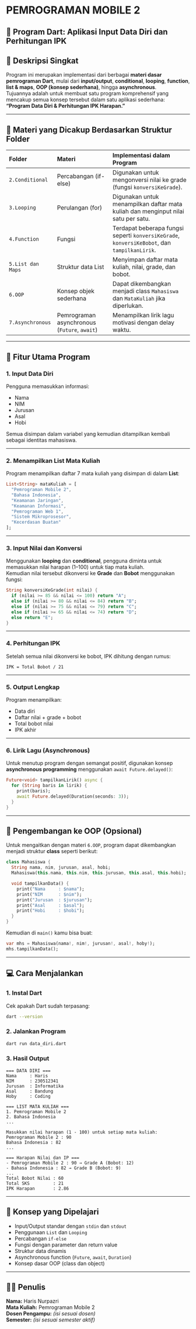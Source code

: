 # PEMROGRAMAN MOBILE 2
## 📘 Program Dart: Aplikasi Input Data Diri dan Perhitungan IPK

## 🧩 Deskripsi Singkat
Program ini merupakan implementasi dari berbagai **materi dasar pemrograman Dart**, mulai dari **input/output**, **conditional**, **looping**, **function**, **list & maps**, **OOP (konsep sederhana)**, hingga **asynchronous**.  
Tujuannya adalah untuk membuat satu program komprehensif yang mencakup semua konsep tersebut dalam satu aplikasi sederhana:  
**“Program Data Diri & Perhitungan IPK Harapan.”**

---

## 📂 Materi yang Dicakup Berdasarkan Struktur Folder

| Folder | Materi | Implementasi dalam Program |
|:--------|:--------|:----------------------------|
| `2.Conditional` | Percabangan (if-else) | Digunakan untuk mengonversi nilai ke grade (fungsi `konversiKeGrade`). |
| `3.Looping` | Perulangan (for) | Digunakan untuk menampilkan daftar mata kuliah dan menginput nilai satu per satu. |
| `4.Function` | Fungsi | Terdapat beberapa fungsi seperti `konversiKeGrade`, `konversiKeBobot`, dan `tampilkanLirik`. |
| `5.List dan Maps` | Struktur data List | Menyimpan daftar mata kuliah, nilai, grade, dan bobot. |
| `6.OOP` | Konsep objek sederhana | Dapat dikembangkan menjadi class `Mahasiswa` dan `MataKuliah` jika diperlukan. |
| `7.Asynchronous` | Pemrograman asynchronous (`Future`, `await`) | Menampilkan lirik lagu motivasi dengan delay waktu. |

---

## 🧠 Fitur Utama Program

### 1. Input Data Diri
Pengguna memasukkan informasi:
- Nama  
- NIM  
- Jurusan  
- Asal  
- Hobi  

Semua disimpan dalam variabel yang kemudian ditampilkan kembali sebagai identitas mahasiswa.

---

### 2. Menampilkan List Mata Kuliah
Program menampilkan daftar 7 mata kuliah yang disimpan di dalam **List**:
```dart
List<String> mataKuliah = [
  "Pemrograman Mobile 2",
  "Bahasa Indonesia",
  "Keamanan Jaringan",
  "Keamanan Informasi",
  "Pemrograman Web 1",
  "Sistem Mikroprosesor",
  "Kecerdasan Buatan"
];
```

---

### 3. Input Nilai dan Konversi
Menggunakan **looping** dan **conditional**, pengguna diminta untuk memasukkan nilai harapan (1–100) untuk tiap mata kuliah.  
Kemudian nilai tersebut dikonversi ke **Grade** dan **Bobot** menggunakan fungsi:

```dart
String konversiKeGrade(int nilai) {
  if (nilai >= 85 && nilai <= 100) return "A";
  else if (nilai >= 80 && nilai <= 84) return "B";
  else if (nilai >= 75 && nilai <= 79) return "C";
  else if (nilai >= 65 && nilai <= 74) return "D";
  else return "E";
}
```

---

### 4. Perhitungan IPK
Setelah semua nilai dikonversi ke bobot, IPK dihitung dengan rumus:
```
IPK = Total Bobot / 21
```

---

### 5. Output Lengkap
Program menampilkan:
- Data diri
- Daftar nilai + grade + bobot
- Total bobot nilai
- IPK akhir

---

### 6. Lirik Lagu (Asynchronous)
Untuk menutup program dengan semangat positif, digunakan konsep **asynchronous programming** menggunakan `await Future.delayed()`:

```dart
Future<void> tampilkanLirik() async {
  for (String baris in lirik) {
    print(baris);
    await Future.delayed(Duration(seconds: 3));
  }
}
```

---

## 🧩 Pengembangan ke OOP (Opsional)
Untuk mengaitkan dengan materi `6.OOP`, program dapat dikembangkan menjadi struktur **class** seperti berikut:

```dart
class Mahasiswa {
  String nama, nim, jurusan, asal, hobi;
  Mahasiswa(this.nama, this.nim, this.jurusan, this.asal, this.hobi);

  void tampilkanData() {
    print("Nama     : $nama");
    print("NIM      : $nim");
    print("Jurusan  : $jurusan");
    print("Asal     : $asal");
    print("Hobi     : $hobi");
  }
}
```

Kemudian di `main()` kamu bisa buat:
```dart
var mhs = Mahasiswa(nama!, nim!, jurusan!, asal!, hoby!);
mhs.tampilkanData();
```

---

## 💻 Cara Menjalankan

### 1. Instal Dart
Cek apakah Dart sudah terpasang:
```bash
dart --version
```

### 2. Jalankan Program
```bash
dart run data_diri.dart
```

### 3. Hasil Output
```text
=== DATA DIRI ===
Nama     : Haris
NIM      : 230512341
Jurusan  : Informatika
Asal     : Bandung
Hoby     : Coding

=== LIST MATA KULIAH ===
1. Pemrograman Mobile 2
2. Bahasa Indonesia
...

Masukkan nilai harapan (1 - 100) untuk setiap mata kuliah:
Pemrograman Mobile 2 : 90
Bahasa Indonesia : 82
...

=== Harapan Nilai dan IP ===
- Pemrograman Mobile 2 : 90 → Grade A (Bobot: 12)
- Bahasa Indonesia : 82 → Grade B (Bobot: 9)
...
Total Bobot Nilai : 60
Total SKS         : 21
IPK Harapan       : 2.86
```

---

## 📖 Konsep yang Dipelajari
- Input/Output standar dengan `stdin` dan `stdout`
- Penggunaan `List` dan `Looping`
- Percabangan `if-else`
- Fungsi dengan parameter dan return value
- Struktur data dinamis
- Asynchronous function (`Future`, `await`, `Duration`)
- Konsep dasar OOP (class dan object)

---

## 🧑‍💻 Penulis
**Nama:** Haris Nurpazri  
**Mata Kuliah:** Pemrograman Mobile 2  
**Dosen Pengampu:** *(isi sesuai dosen)*  
**Semester:** *(isi sesuai semester aktif)*  
